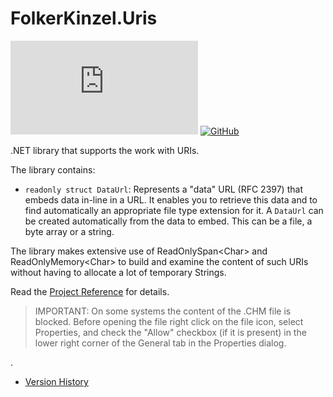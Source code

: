 # FolkerKinzel.Uris
[![NuGet](https://img.shields.io/nuget/v/FolkerKinzel.Uris)](https://www.nuget.org/packages/FolkerKinzel.Uris/)
[![GitHub](https://img.shields.io/github/license/FolkerKinzel/Uris)](https://github.com/FolkerKinzel/Uris/blob/master/LICENSE)

.NET library that supports the work with URIs.

The library contains:
* `readonly struct DataUrl`: Represents a "data" URL (RFC 2397) that 
embeds data in-line in a URL. It enables you to retrieve this data and to find automatically an appropriate file type extension for it. A `DataUrl` can be created automatically from the data to embed. This can be a file, a byte array or a string. 

The library makes extensive use of ReadOnlySpan&lt;Char&gt; and ReadOnlyMemory&lt;Char&gt; to build and examine the 
content of such URIs without having to allocate a lot of temporary Strings.

Read the [Project Reference](https://github.com/FolkerKinzel/Uris/blob/master/ProjectReference/1.0.0-alpha.1/FolkerKinzel.Uris.Reference.en.chm) for details.

> IMPORTANT: On some systems the content of the .CHM file is blocked. Before opening the file right click on the file icon, select Properties, and check the "Allow" checkbox (if it is present) in the lower right corner of the General tab in the Properties dialog.

.
- [Version History](https://github.com/FolkerKinzel/Uris/releases)
